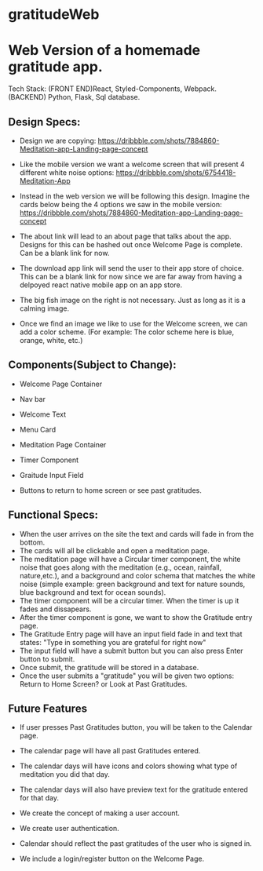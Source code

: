# gratitudeWeb

# Web Version of a homemade gratitude app.

Tech Stack: (FRONT END)React, Styled-Components, Webpack. (BACKEND) Python, Flask, Sql database.

## Design Specs:
* Design we are copying: https://dribbble.com/shots/7884860-Meditation-app-Landing-page-concept

* Like the mobile version we want a welcome screen that will present 4 different white noise options: https://dribbble.com/shots/6754418-Meditation-App
* Instead in the web version we will be following this design. Imagine the cards below being the 4 options we saw in the mobile version: https://dribbble.com/shots/7884860-Meditation-app-Landing-page-concept
* The about link will lead to an about page that talks about the app. Designs for this can be hashed out once Welcome Page is complete. Can be a blank link for now.
* The download app link will send the user to their app store of choice. This can be a blank link for now since we are far away from having a delpoyed react native mobile app on an app store.
* The big fish image on the right is not necessary. Just as long as it is a calming image.
* Once we find an image we like to use for the Welcome screen, we can add a color scheme. (For example: The color scheme here is blue, orange, white, etc.)

## Components(Subject to Change):
* Welcome Page Container
* Nav bar
* Welcome Text
* Menu Card

* Meditation Page Container
* Timer Component
* Graitude Input Field

* Buttons to return to home screen or see past gratitudes.


## Functional Specs:
* When the user arrives on the site the text and cards will fade in from the bottom.
* The cards will all be clickable and open a meditation page.
* The meditation page will have a Circular timer component, the white noise that goes along with the meditation (e.g., ocean, rainfall, nature,etc.), and a background and color schema that matches the white noise (simple example: green background and text for nature sounds, blue background and text for ocean sounds).
* The timer component will be a circular timer. When the timer is up it fades and dissapears.
* After the timer component is gone, we want to show the Gratitude entry page.
* The Gratitude Entry page will have an input field fade in and text that states: "Type in something you are grateful for right now"
* The input field will have a submit button but you can also press Enter button to submit.
* Once submit, the gratitude will be stored in a database.
* Once the user submits a "gratitude" you will be given two options: Return to Home Screen? or Look at Past Gratitudes.


## Future Features
* If user presses Past Gratitudes button, you will be taken to the Calendar page.
* The calendar page will have all past Gratitudes entered.
* The calendar days will have icons and colors showing what type of meditation you did that day.
* The calendar days will also have preview text for the gratitude entered for that day.

* We create the concept of making a user account.
* We create user authentication.
* Calendar should reflect the past gratitudes of the user who is signed in.
* We include a login/register button on the Welcome Page.








